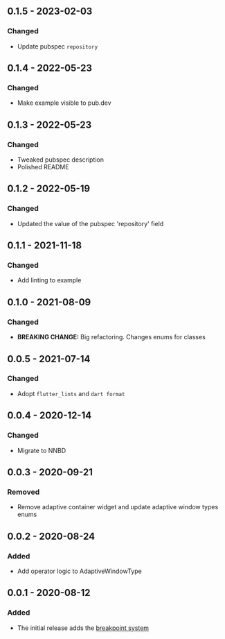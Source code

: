 ## 0.1.5 - 2023-02-03
### Changed
- Update pubspec `repository`

## 0.1.4 - 2022-05-23
### Changed
- Make example visible to pub.dev

## 0.1.3 - 2022-05-23
### Changed
- Tweaked pubspec description
- Polished README

## 0.1.2 - 2022-05-19
### Changed
- Updated the value of the pubspec 'repository' field

## 0.1.1 - 2021-11-18
### Changed
- Add linting to example

## 0.1.0 - 2021-08-09
### Changed
- **BREAKING CHANGE:** Big refactoring. Changes enums for classes

## 0.0.5 - 2021-07-14
### Changed
- Adopt `flutter_lints` and `dart format`

## 0.0.4 - 2020-12-14
### Changed
- Migrate to NNBD

## 0.0.3 - 2020-09-21
### Removed
- Remove adaptive container widget and update adaptive window types enums

## 0.0.2 - 2020-08-24
### Added
- Add operator logic to AdaptiveWindowType

## 0.0.1 - 2020-08-12
### Added
- The initial release adds the [breakpoint system](https://material.io/design/layout/responsive-layout-grid.html#breakpoints)